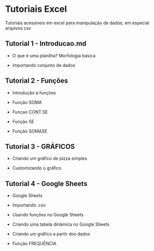 # Tutoriais Excel

Tutoriais acessíveis em excel para manipulação de dados, em especial arquivos csv

## Tutorial 1 - Introducao.md

* O que é uma planilha? Morfologia básica

* Importando conjunto de dados

## Tutorial 2 - Funções

* Introdução a funções

* Função SOMA

* Funcao CONT.SE

* Função SE

* Função SOMASE

## Tutorial 3 - GRÁFICOS

* Criando um gráfico de pizza simples

* Customizando o gráfico

## Tutorial 4 - Google Sheets

* Google Sheets

* Importando .csv

* Usando funções no Google Sheets

* Criando uma tabela dinâmica no Google Sheets

* Criando um gráfico a partir dos dados

* Função FREQUÊNCIA


